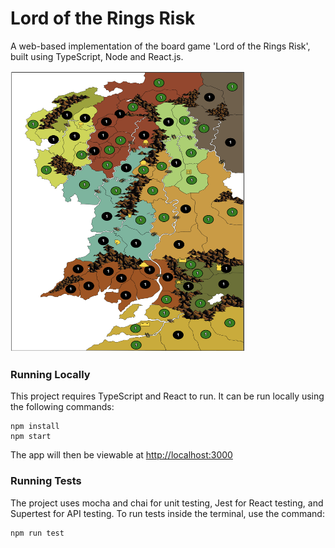# Lord of the Rings Risk 

A web-based implementation of the board game 'Lord of the Rings Risk', built using TypeScript, Node and React.js. 

<img src='./public/gameplay-example.png' alt='gameplay image' width='375' height='450'>

### Running Locally
This project requires TypeScript and React to run. It can be run locally using the following commands:

```
npm install
npm start
```
The app will then be viewable at [http://localhost:3000](http://localhost:3000) 


### Running Tests
The project uses mocha and chai for unit testing, Jest for React testing, and Supertest for API testing. To run tests inside the terminal, use the command:
```
npm run test
```
